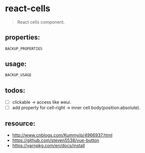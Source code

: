 # react-cells
> React cells component.


## properties:
```javascript
BACKUP_PROPERTIES
```

## usage:
```jsx
BACKUP_USAGE
```

## todos:
- [ ] clickable -> access like weui.
- [ ] add property for cell-right -> inner cell body(position:absolute).

## resource:
+ http://www.cnblogs.com/Kummy/p/4966937.html
+ https://github.com/steven5538/vue-button
+ https://yarnpkg.com/en/docs/install

